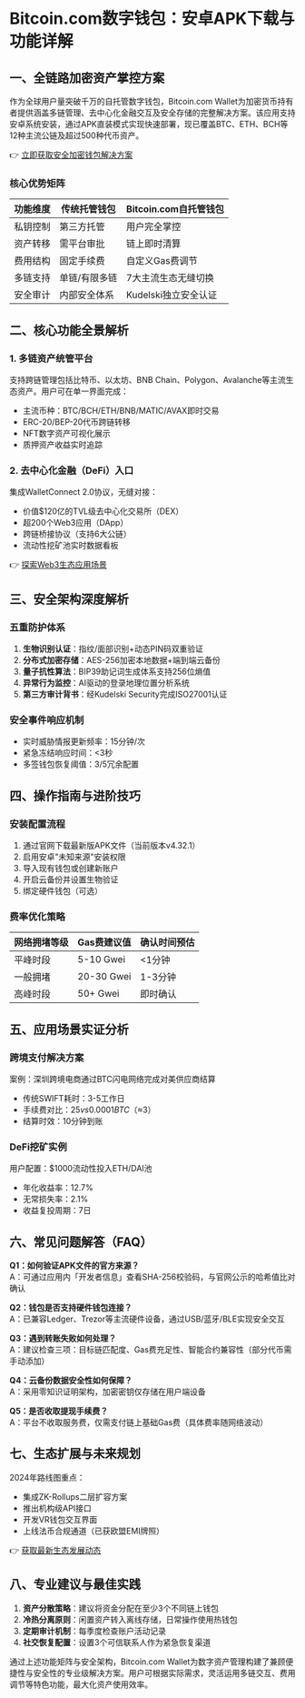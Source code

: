 # Bitcoin.com数字钱包：安卓APK下载与功能详解

## 一、全链路加密资产掌控方案
作为全球用户量突破千万的自托管数字钱包，Bitcoin.com Wallet为加密货币持有者提供涵盖多链管理、去中心化金融交互及安全存储的完整解决方案。该应用支持安卓系统安装，通过APK直装模式实现快速部署，现已覆盖BTC、ETH、BCH等12种主流公链及超过500种代币资产。

👉 [立即获取安全加密钱包解决方案](https://bit.ly/okx_welcome)

### 核心优势矩阵
| 功能维度       | 传统托管钱包          | Bitcoin.com自托管钱包      |
|----------------|---------------------|--------------------------|
| 私钥控制       | 第三方托管          | 用户完全掌控             |
| 资产转移       | 需平台审批          | 链上即时清算             |
| 费用结构       | 固定手续费          | 自定义Gas费调节          |
| 多链支持       | 单链/有限多链       | 7大主流生态无缝切换      |
| 安全审计       | 内部安全体系        | Kudelski独立安全认证     |

## 二、核心功能全景解析
### 1. 多链资产统管平台
支持跨链管理包括比特币、以太坊、BNB Chain、Polygon、Avalanche等主流生态资产。用户可在单一界面完成：
- 主流币种：BTC/BCH/ETH/BNB/MATIC/AVAX即时交易
- ERC-20/BEP-20代币跨链转移
- NFT数字资产可视化展示
- 质押资产收益实时追踪

### 2. 去中心化金融（DeFi）入口
集成WalletConnect 2.0协议，无缝对接：
- 价值$120亿的TVL级去中心化交易所（DEX）
- 超200个Web3应用（DApp）
- 跨链桥接协议（支持6大公链）
- 流动性挖矿池实时数据看板

👉 [探索Web3生态应用场景](https://bit.ly/okx_welcome)

## 三、安全架构深度解析
### 五重防护体系
1. **生物识别认证**：指纹/面部识别+动态PIN码双重验证
2. **分布式加密存储**：AES-256加密本地数据+端到端云备份
3. **量子抗性算法**：BIP39助记词生成体系支持256位熵值
4. **异常行为监控**：AI驱动的登录地理位置分析系统
5. **第三方审计背书**：经Kudelski Security完成ISO27001认证

### 安全事件响应机制
- 实时威胁情报更新频率：15分钟/次
- 紧急冻结响应时间：<3秒
- 多签钱包恢复阈值：3/5冗余配置

## 四、操作指南与进阶技巧
### 安装配置流程
1. 通过官网下载最新版APK文件（当前版本v4.32.1）
2. 启用安卓"未知来源"安装权限
3. 导入现有钱包或创建新账户
4. 开启云备份并设置生物验证
5. 绑定硬件钱包（可选）

### 费率优化策略
| 网络拥堵等级 | Gas费建议值       | 确认时间预估 |
|--------------|------------------|--------------|
| 平峰时段     | 5-10 Gwei        | <1分钟       |
| 一般拥堵     | 20-30 Gwei       | 1-3分钟      |
| 高峰时段     | 50+ Gwei         | 即时确认     |

## 五、应用场景实证分析
### 跨境支付解决方案
案例：深圳跨境电商通过BTC闪电网络完成对美供应商结算
- 传统SWIFT耗时：3-5工作日
- 手续费对比：$25 vs 0.0001 BTC（≈$3）
- 结算时效：10分钟到账

### DeFi挖矿实例
用户配置：$1000流动性投入ETH/DAI池
- 年化收益率：12.7%
- 无常损失率：2.1%
- 收益复投周期：7日

## 六、常见问题解答（FAQ）
**Q1：如何验证APK文件的官方来源？**  
A：可通过应用内「开发者信息」查看SHA-256校验码，与官网公示的哈希值比对确认

**Q2：钱包是否支持硬件钱包连接？**  
A：已兼容Ledger、Trezor等主流硬件设备，通过USB/蓝牙/BLE实现安全交互

**Q3：遇到转账失败如何处理？**  
A：建议检查三项：目标链匹配度、Gas费充足性、智能合约兼容性（部分代币需手动添加）

**Q4：云备份数据安全性如何保障？**  
A：采用零知识证明架构，加密密钥仅存储在用户端设备

**Q5：是否收取提现手续费？**  
A：平台不收取服务费，仅需支付链上基础Gas费（具体费率随网络波动）

## 七、生态扩展与未来规划
2024年路线图重点：
- 集成ZK-Rollups二层扩容方案
- 推出机构级API接口
- 开发VR钱包交互界面
- 上线法币合规通道（已获欧盟EMI牌照）

👉 [获取最新生态发展动态](https://bit.ly/okx_welcome)

## 八、专业建议与最佳实践
1. **资产分散策略**：建议将资金分配在至少3个不同链上钱包
2. **冷热分离原则**：闲置资产转入离线存储，日常操作使用热钱包
3. **定期审计机制**：每季度检查账户活动记录
4. **社交恢复配置**：设置3个可信联系人作为紧急恢复渠道

通过上述功能矩阵与安全架构，Bitcoin.com Wallet为数字资产管理构建了兼顾便捷性与安全性的专业级解决方案。用户可根据实际需求，灵活运用多链交互、费用调节等特色功能，最大化资产使用效率。